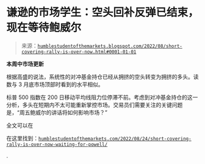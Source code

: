 <!--yml

分类：未分类

日期：2024-05-18 01:40:15

-->

# 谦逊的市场学生：空头回补反弹已结束，现在等待鲍威尔

> 来源：[`humblestudentofthemarkets.blogspot.com/2022/08/short-covering-rally-is-over-now.html#0001-01-01`](https://humblestudentofthemarkets.blogspot.com/2022/08/short-covering-rally-is-over-now.html#0001-01-01)

**本周中市场更新**

根据高盛的说法，系统性的对冲基金持仓已经从拥挤的空头转变为拥挤的多头。读数与 3 月底市场顶部时看到的水平相似。

标普 500 指数在 200 日移动平均线阻力位停滞不前。考虑到对冲基金持仓的这一分析，多头在短期内不太可能重新掌控市场。交易员们需要关注的关键问题是，“周五鲍威尔的讲话将如何影响市场？”

全文可以在

在这里找到：[`humblestudentofthemarkets.com/2022/08/24/short-covering-rally-is-over-now-waiting-for-powell/`](https://humblestudentofthemarkets.com/2022/08/24/short-covering-rally-is-over-now-waiting-for-powell/)

.
